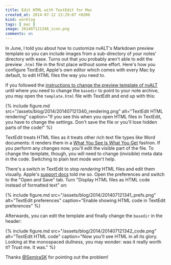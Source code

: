 ```yaml
---
title: Edit HTML with TextEdit for Mac
created_at: 2014-07-12 13:29:07 +0200
kind: worklog
tags: [ mac ]
image: 201407121348_icon.png
comments: on
---
```


In June, I told you about how to customize nvALT's Markdown preview template so you can include images from a sub-directory of your notes' directory with ease. Turns out that you probably aren't able to edit the preview `.html` file in the first place without some effort. Here's how you configure TextEdit, Apple's own editor which comes with every Mac by default, to edit HTML files the way you need to.

If you followed the [instructions to change the preview template of nvALT][nv] until where you need to change the `basedir` to point to your note archive, you may open the `template.html` file with TextEdit and end up with this:

{% include figure.md src="/assets/blog/2014/201407121340_rendering.png" alt="TextEdit HTML rendering" caption="If you see this when you open HTML files in TextEdit, you have to change the settings. Don't save the file or you'll lose hidden parts of the code!" %}

TextEdit treats HTML files as it treats other rich text file types like Word documents:  it renders them in a [What You See Is What You Get][wysiwyg] fashion.  If you perform any changes now, you'll edit the visible part of the file.  To change the template, though, you will need to change (invisible) meta data in the code. Switching to plain text mode won't help.

There's a switch in TextEdit to stop _rendering_ HTML files and edit them visually. Apple's [support docs](http://support.apple.com/kb/ta20406) told me so. Open the preferences and switch to the "Open and Save" tab.  Turn "Display HTML files as HTML code instead of formatted text" _on_:

{% include figure.md src="/assets/blog/2014/201407121341_prefs.png" alt="TextEdit preferences" caption="Enable showing HTML code in TextEdit preferences" %}

Afterwards, you can edit the template and finally change the `basedir` in the header:

{% include figure.md src="/assets/blog/2014/201407121342_code.png" alt="TextEdit HTML code" caption="Now you'll see HTML in all its glory. Looking at the monospaced dullness, you may wonder: was it really worth it? Trust me. It was." %}

Thanks [@SemiraSK](http://twitter.com/SemiraSK) for pointing out the problem!

[nv]: /posts/2014/06/images-in-nvalt-notes/
[wysiwyg]: http://en.wikipedia.org/wiki/WYSIWYG
